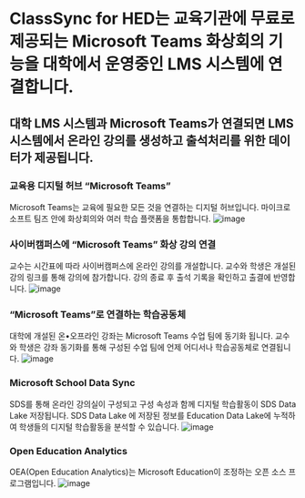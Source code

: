 # ClassSync for HED는 교육기관에 무료로 제공되는 Microsoft Teams 화상회의 기능을 대학에서 운영중인 LMS 시스템에 연결합니다.
## 대학 LMS 시스템과 Microsoft Teams가 연결되면 LMS 시스템에서 온라인 강의를 생성하고 출석처리를 위한 데이터가 제공됩니다.

### 교육용 디지털 허브 “Microsoft Teams”
Microsoft Teams는 교육에 필요한 모든 것을 연결하는 디지털 허브입니다. 마이크로소프트 팀즈 안에 화상회의와 여러 학습 플랫폼을 통합합니다.
![image](https://user-images.githubusercontent.com/16409151/217509669-15a09fb0-63bd-4cc5-a72d-1ccbf0220bd0.png)


### 사이버캠퍼스에 “Microsoft Teams” 화상 강의 연결
교수는 시간표에 따라 사이버캠퍼스에 온라인 강의를 개설합니다. 교수와 학생은 개설된 강의 링크를 통해 강의에 참가합니다. 강의 종료 후 출석 기록을 확인하고 출결에 반영합니다.
![image](https://user-images.githubusercontent.com/16409151/217509778-4f2f5c9a-6582-41c7-9aba-333889e688d2.png)


### “Microsoft Teams”로 연결하는 학습공동체
대학에 개설된 온•오프라인 강좌는 Microsoft Teams 수업 팀에 동기화 됩니다. 교수와 학생은 강좌 동기화를 통해 구성된 수업 팀에 언제 어디서나 학습공동체로 연결됩니다.
![image](https://user-images.githubusercontent.com/16409151/217509886-27c8a76c-8922-4fbf-933b-7098db725524.png)

 ### Microsoft School Data Sync
 SDS를 통해 온라인 강의실이 구성되고 구성 속성과 함께 디지털 학습활동이 SDS Data Lake 저장됩니다.
 SDS Data Lake 에 저장된 정보를 Education Data Lake에 누적하여 학생들의 디지털 학습활동을 분석할 수 있습니다.
 ![image](https://user-images.githubusercontent.com/16409151/213898735-81058867-2488-4d8b-a44e-5dad5adb00ef.png)
 
 ### Open Education Analytics
 OEA(Open Education Analytics)는 Microsoft Education이 조정하는 오픈 소스 프로그램입니다.
 ![image](https://user-images.githubusercontent.com/16409151/213896858-f4d6bd35-07ce-45d7-ac30-e7d26c51490b.png)
 
